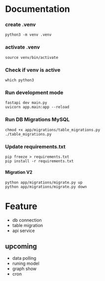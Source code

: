 # Documentation

### create .venv
    python3 -m venv .venv

### activate .venv
    source venv/bin/activate

### Check if venv is active
    which python3

### Run development mode
    fastapi dev main.py
    uvicorn app.main:app --reload

### Run DB Migrations MySQL
    chmod +x app/migrations/table_migrations.py
    ./table_migrations.py

### Update requirements.txt
    pip freeze > requirements.txt
    pip install -r requirements.txt

#### Migration V2
    python app/migrations/migrate.py up
    python app/migrations/migrate.py down 

# Feature
- db connection
- table migration
- api service

## upcoming
- data polling
- runing model
- graph show
- cron